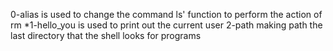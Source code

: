 0-alias is used to change the command ls' function to perform the action of rm *1-hello_you  is used to print out the current user
2-path making path the last directory that the shell looks for programs
